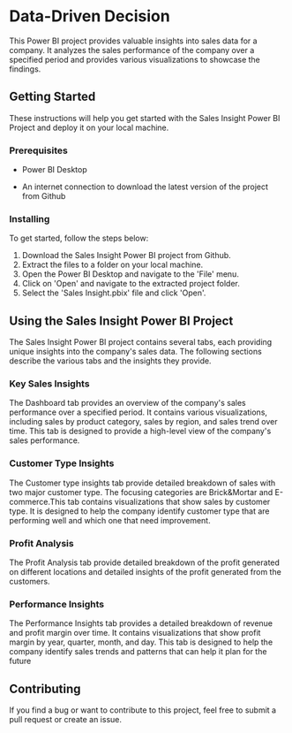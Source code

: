 
# Data-Driven Decision

This Power BI project provides valuable insights into sales data for a company. It analyzes the sales performance of the company over a specified period and provides various visualizations to showcase the findings.


## Getting Started

These instructions will help you get started with the Sales Insight Power BI Project and deploy it on your local machine.


### Prerequisites

* Power BI Desktop

* An internet connection to download the latest version of the project from Github
### Installing

To get started, follow the steps below:

1. Download the Sales Insight Power BI project from Github.
2. Extract the files to a folder on your local machine.
3. Open the Power BI Desktop and navigate to the 'File' menu.
4. Click on 'Open' and navigate to the extracted project folder.
5. Select the 'Sales Insight.pbix' file and click 'Open'.
## Using the Sales Insight Power BI Project
The Sales Insight Power BI project contains several tabs, each providing unique insights into the company's sales data. The following sections describe the various tabs and the insights they provide.
### Key Sales Insights
The Dashboard tab provides an overview of the company's sales performance over a specified period. It contains various visualizations, including sales by product category, sales by region, and sales trend over time. This tab is designed to provide a high-level view of the company's sales performance.
### Customer Type Insights
The Customer type insights tab provide detailed breakdown of sales 
with two major customer type. The focusing categories are Brick&Mortar and E-commerce.This tab contains visualizations that show sales by customer type. It is designed to help the company identify customer type that are performing well and which one that need improvement.
### Profit Analysis
The Profit Analysis tab provide detailed breakdown of the profit generated on different locations and detailed insights of the profit generated from the customers.
### Performance Insights
The Performance Insights tab provides a detailed breakdown of revenue and profit margin over time. It contains visualizations that show profit margin by year, quarter, month, and day. This tab is designed to help the company identify sales trends and patterns that can help it plan for the future
## Contributing
If you find a bug or want to contribute to this project, feel free to submit a pull request or create an issue.

